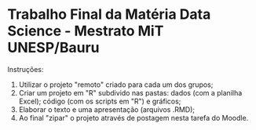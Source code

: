 # Trabalho Final da Matéria Data Science - Mestrato MiT UNESP/Bauru
Instruções:
1. Utilizar o projeto "remoto" criado para cada um dos grupos;
2. Criar um projeto em "R" subdivido nas pastas: dados (com a planilha Excel); código (com os scripts em "R") e gráficos;
3. Elaborar o texto e uma apresentação (arquivos .RMD);
4. Ao final "zipar" o projeto através de postagem nesta tarefa do Moodle.
